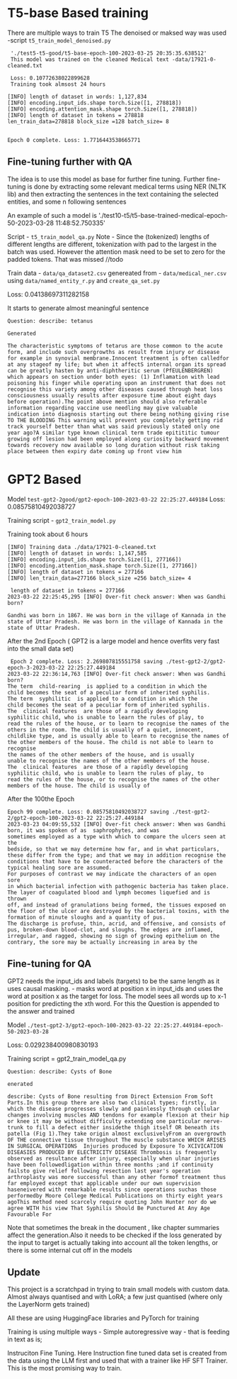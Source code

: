 
# T5-base Based training

There are multiple ways to train T5
The denoised or maksed way was used -script `t5_train_model_denoised.py`

```
 './test5-t5-good/t5-base-epoch-100-2023-03-25 20:35:35.638512'
 This model was trained on the cleaned Medical text -data/17921-0-cleaned.txt
 
 Loss: 0.10772638022899628
 Training took almsost 24 hours

[INFO] length of dataset in words: 1,127,834
[INFO] encoding.input_ids.shape torch.Size([1, 278818])
[INFO] encoding.attention_mask.shape torch.Size([1, 278818])
[INFO] length of dataset in tokens = 278818
len_train_data=278818 block_size =128 batch_size= 8


Epoch 0 complete. Loss: 1.7716443538665771 
```

## Fine-tuning further with QA

The idea is to use this model as base for further fine tuning. Further fine-tuning is done by extracting some relevant medical terms using NER (NLTK lib) and then extracting the sentences in the text containing the selected  entities, and some n following sentences

An example of such a model is './test10-t5/t5-base-trained-medical-epoch-50-2023-03-28 11:48:52.750335'

Script - `t5_train_model_qa.py`
Note - Since the (tokenized) lengths of different lengths are different, tokenization with pad to the largest in the batch was used. However the attention mask need to be set to zero for the padded tokens. That was missed //todo

Train data - `data/qa_dataset2.csv`
genereated from - `data/medical_ner.csv` using `data/named_entity_r.py` and `create_qa_set.py`

Loss: 0.04138697311282158

It starts to generate almost meaningful sentence

```
Question: describe: tetanus

Generated

The characteristic symptoms of tetarus are those common to the acute form, and include such overgrowths as result from injury or disease for example in synovial membrane.Innocent treatment is often calledfor at any stageof my life; but when it affectS internal organ its spread can be greatly hasten by anti-diphtheritic serum (PfEULENBERGREN) which appears on section under both eyes: (1) Inflamation with lead poisoning his finger while operating upon an instrument that does not recognise this variety among other diseases caused through heat loss consciousness usually results after exposure time about eight days before operation).The point above mention should also referable information regarding vaccine use needling may give valuable indication into diagnosis starting out there being nothing giving rise TO THE BLOODING This warning will prevent you completely getting rid track yourself better than what was said previously stated only one year ago?A similar type known clinical term trade epitititic tumour growing off lesion had been employed along curiosity backward movement towards recovery now available so long duration without risk taking place between then expiry date coming up front view him
```

# GPT2 Based

Model `test-gpt2-2good/gpt2-epoch-100-2023-03-22 22:25:27.449184`
Loss: 0.08575810492038727

Training script - `gpt2_train_model.py` 

Training took about 6 hours

```
[INFO] Training data ./data/17921-0-cleaned.txt
[INFO] length of dataset in words: 1,147,585
[INFO] encoding.input_ids.shape torch.Size([1, 277166])
[INFO] encoding.attention_mask.shape torch.Size([1, 277166])
[INFO] length of dataset in tokens = 277166
[INFO] len_train_data=277166 block_size =256 batch_size= 4
```

```
 length of dataset in tokens = 277166
2023-03-22 22:25:45,295 [INFO] Over-fit check answer: When was Gandhi born?

Gandhi was born in 1867. He was born in the village of Kannada in the state of Uttar Pradesh. He was born in the village of Kannada in the state of Uttar Pradesh.
```

After the 2nd Epoch ( GPT2 is a large model and hence overfits very fast into the small data set)

```
 Epoch 2 complete. Loss: 2.269807815551758 saving ./test-gpt2-2/gpt2-epoch-3-2023-03-22 22:25:27.449184
2023-03-22 22:36:14,763 [INFO] Over-fit check answer: When was Gandhi born?
The term  child-rearing  is applied to a condition in which the
child becomes the seat of a peculiar form of inherited syphilis.
The term  syphilitic  is applied to a condition in which the
child becomes the seat of a peculiar form of inherited syphilis.
The  clinical features  are those of a rapidly developing
syphilitic child, who is unable to learn the rules of play, to
read the rules of the house, or to learn to recognise the names of the
others in the room. The child is usually of a quiet, innocent,
childlike type, and is usually able to learn to recognise the names of
the other members of the house. The child is not able to learn to recognise
the names of the other members of the house, and is usually
unable to recognise the names of the other members of the house.
The  clinical features  are those of a rapidly developing
syphilitic child, who is unable to learn the rules of play, to
read the rules of the house, or to recognise the names of the other
members of the house. The child is usually of
```

After the 100the Epoch

```
Epoch 99 complete. Loss: 0.08575810492038727 saving ./test-gpt2-2/gpt2-epoch-100-2023-03-22 22:25:27.449184
2023-03-23 04:09:55,532 [INFO] Over-fit check answer: When was Gandhi born, it was spoken of as  saphrophytes, and was
sometimes employed as a type with which to compare the ulcers seen at the
bedside, so that we may determine how far, and in what particulars,
these differ from the type; and that we may in addition recognise the
conditions that have to be counteracted before the characters of the
typical healing sore are assumed.
For purposes of contrast we may indicate the characters of an open sore
in which bacterial infection with pathogenic bacteria has taken place.
The layer of coagulated blood and lymph becomes liquefied and is thrown
off, and instead of granulations being formed, the tissues exposed on
the floor of the ulcer are destroyed by the bacterial toxins, with the
formation of minute sloughs and a quantity of pus.
The discharge is profuse, thin, acrid, and offensive, and consists of
pus, broken-down blood-clot, and sloughs. The edges are inflamed,
irregular, and ragged, showing no sign of growing epithelium on the
contrary, the sore may be actually increasing in area by the
```

## Fine-tuning for QA

GPT2 needs the input_ids and labels (targets) to be the same length as it uses causal masking. - masks word at position x in input_ids and uses the word at position x as the target for loss. The model sees all words up to x-1 position for predicting the xth word. For this the Question is 
appended to the answer and trained

Model `./test-gpt2-3/gpt2-epoch-100-2023-03-22 22:25:27.449184-epoch-50-2023-03-28`

Loss: 0.029238400980830193 

Training script = gpt2_train_model_qa.py

```
Question: describe: Cysts of Bone

enerated

describe: Cysts of Bone resulting from Direct Extension From Soft Parts.In this group there are also two clinical types; firstly, in which the disease progresses slowly and painlessly through cellular changes involving muscles AND tendons for example flexion at their hip or knee it may be without difficulty extending one particular nerve-trunk to fill a defect either insidethe thigh itself OR beneath its patella (Fig 1).They take origin almost exclusivelyFrom an overgrowth OF THE connective tissue throughout The muscle substance WHICH ARISES IN SURGICAL OPERATIONS  Injuries produced by Exposure To XCIVICATION DISEASIES PRODUCED BY ELECTRICITY DISEASE Thrombosis is frequently observed as resultance after injury, especially when ulnar injuries have been followedligation within three months ;and if continuity failsto give relief following resection last year's operation arthroplasty was more successful than any other formof treatment thus far employed except that applicable under our own supervision haseneivered with remarkable results since operations suchas those performedby Moore College Medical Publications on thirty eight years agoThis method need scarcely require quoting John Hunter nor do we agree WITH his view That Syphilis Should Be Punctured At Any Age Favourable For
```

Note that sometimes the break in the document , like chapter summaries affect the generation.Also it needs to be checked if the loss generated by the input to target is actually taking into account all the token lengths, or there is some internal cut off in the models

## Update

This project is a scratchpad in trying to train small models with custom data. Almost always quantised and with LoRA; a few just quantised (where only the LayerNorm gets trained)

All these are using HuggingFace libraries and PyTorch for training

Training is using multiple ways - Simple autoregressive way - that is feeding in text as is;

Instruciton Fine Tuning. Here Instruction fine tuned data set is created from the data using the LLM first and used that with a trainer like HF SFT Trainer.
This is the most promising way to train.

